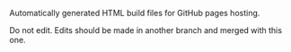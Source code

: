 Automatically generated HTML build files for GitHub pages hosting.

Do not edit. Edits should be made in another branch and merged with this one.


